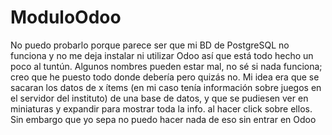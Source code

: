 # ModuloOdoo
No puedo probarlo porque parece ser que mi BD de PostgreSQL no funciona y no me deja instalar ni utilizar Odoo así que está todo hecho un poco al tuntún.
Algunos nombres pueden estar mal, no sé si nada funciona; creo que he puesto todo donde debería pero quizás no.
Mi idea era que se sacaran los datos de x ítems (en mi caso tenía información sobre juegos en el servidor del instituto) de una base de datos, y que se pudiesen ver en miniaturas y expandir para mostrar toda la info. al hacer click sobre ellos. Sin embargo que yo sepa no puedo hacer nada de eso sin entrar en Odoo

